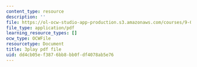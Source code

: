 ```yaml
---
content_type: resource
description: ''
file: https://ol-ocw-studio-app-production.s3.amazonaws.com/courses/9-00sc-introduction-to-psychology-fall-2011/dd4cb05ef3876bb8bb0fdf4078ab5e76_v4ur5mna060.pdf
file_type: application/pdf
learning_resource_types: []
ocw_type: OCWFile
resourcetype: Document
title: 3play pdf file
uid: dd4cb05e-f387-6bb8-bb0f-df4078ab5e76
---
```

